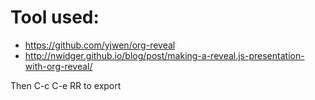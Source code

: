 # Tool used:

- https://github.com/yjwen/org-reveal
- http://nwidger.github.io/blog/post/making-a-reveal.js-presentation-with-org-reveal/

Then C-c C-e RR to export
